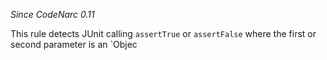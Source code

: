 
*Since CodeNarc 0.11*

This rule detects JUnit calling `assertTrue` or `assertFalse` where the first or second parameter
is an `Objec
